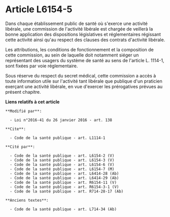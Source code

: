 # Article L6154-5

Dans chaque établissement public de santé où s'exerce une activité libérale, une commission de l'activité libérale est
chargée de veillerà la bonne application des dispositions législatives et réglementaires régissant cette activité ainsi qu'au
respect des clauses des contrats d'activité libérale. 

Les attributions, les conditions de fonctionnement et la composition de cette commission, au sein de laquelle doit notamment
siéger un représentant des usagers du système de santé au sens de l'article L. 1114-1, sont fixées par voie réglementaire. 

Sous réserve du respect du secret médical, cette commission a accès à toute information utile sur l'activité tant libérale
que publique d'un praticien exerçant une activité libérale, en vue d'exercer les prérogatives prévues au présent chapitre.

**Liens relatifs à cet article**

	**Modifié par**:

	  - Loi n°2016-41 du 26 janvier 2016 - art. 138

	**Cite**:

	  - Code de la santé publique - art. L1114-1

	**Cité par**:

	  - Code de la santé publique - art. L6154-2 (V)
	  - Code de la santé publique - art. L6154-3 (V)
	  - Code de la santé publique - art. L6154-6 (V)
	  - Code de la santé publique - art. L6154-7 (M)
	  - Code de la santé publique - art. L6414-28 (Ab)
	  - Code de la santé publique - art. L6414-29 (Ab)
	  - Code de la santé publique - art. R6154-11 (V)
	  - Code de la santé publique - art. R6154-3-1 (V)
	  - Code de la santé publique - art. R714-28-17 (Ab)

	**Anciens textes**:

	  - Code de la santé publique - art. L714-34 (Ab)
